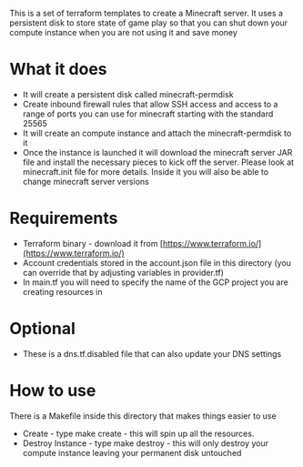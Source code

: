 This is a set of terraform templates to create a Minecraft server. It uses a persistent disk to store state of game play so that you can shut down your compute instance when you are not using it and save money

What it does
============

* It will create a persistent disk called minecraft-permdisk
* Create inbound firewall rules that allow SSH access and access to a range of ports you can use for minecraft starting with the standard 25565
* It will create an compute instance and attach the minecraft-permdisk to it
* Once the instance is launched it will download the minecraft server JAR file and install the necessary pieces to kick off the server. Please look at minecraft.init file for more details. Inside it you will also be able to change minecraft server versions

Requirements
============

* Terraform binary - download it from [https://www.terraform.io/](https://www.terraform.io/)
* Account credentials stored in the account.json file in this directory (you can override that by adjusting variables in provider.tf)
* In main.tf you will need to specify the name of the GCP project you are creating resources in

Optional
========

* These is a dns.tf.disabled file that can also update your DNS settings

How to use
==========

There is a Makefile inside this directory that makes things easier to use

* Create - type make create - this will spin up all the resources.
* Destroy Instance - type make destroy - this will only destroy your compute instance leaving your permanent disk untouched
